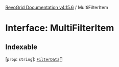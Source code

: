 [RevoGrid Documentation v4.15.6](README.md) / MultiFilterItem

# Interface: MultiFilterItem

## Indexable

 \[`prop`: `string`\]: [`FilterData`](Interface.FilterData.md)[]
